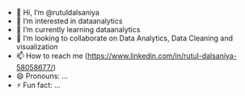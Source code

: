 - 👋 Hi, I’m @rutuldalsaniya
- 👀 I’m interested in dataanalytics
- 🌱 I’m currently learning dataanalytics
- 💞️ I’m looking to collaborate on Data Analytics, Data Cleaning and visualization
- 📫 How to reach me (https://www.linkedin.com/in/rutul-dalsaniya-58058677/)
- 😄 Pronouns: ...
- ⚡ Fun fact: ...

<!---
rutuldalsaniya/rutuldalsaniya is a ✨ special ✨ repository because its `README.md` (this file) appears on your GitHub profile.
You can click the Preview link to take a look at your changes.
--->
